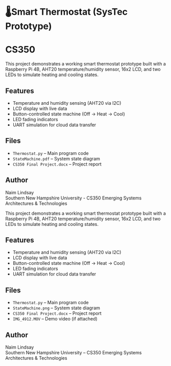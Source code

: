 # 🌡️Smart Thermostat (SysTec Prototype)
# CS350

This project demonstrates a working smart thermostat prototype built with a Raspberry Pi 4B, AHT20 temperature/humidity sensor, 16x2 LCD, and two LEDs to simulate heating and cooling states.

## Features
- Temperature and humidity sensing (AHT20 via I2C)
- LCD display with live data
- Button-controlled state machine (Off → Heat → Cool)
- LED fading indicators
- UART simulation for cloud data transfer

## Files
- `Thermostat.py` – Main program code
- `StateMachine.pdf` – System state diagram
- `CS350 Final Project.docx` – Project report


## Author
Naim Lindsay  
Southern New Hampshire University - CS350 Emerging Systems Architectures & Technologies


This project demonstrates a working smart thermostat prototype built with a Raspberry Pi 4B, AHT20 temperature/humidity sensor, 16x2 LCD, and two LEDs to simulate heating and cooling states.

## Features
- Temperature and humidity sensing (AHT20 via I2C)
- LCD display with live data
- Button-controlled state machine (Off → Heat → Cool)
- LED fading indicators
- UART simulation for cloud data transfer

## Files
- `Thermostat.py` – Main program code
- `StateMachine.png` – System state diagram
- `CS350 Final Project.docx` – Project report
- `IMG_4912.MOV` – Demo video (if attached)

## Author
Naim Lindsay  
Southern New Hampshire University – CS350 Emerging Systems Architectures & Technologies
